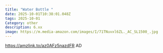 ```yaml
---
title: "Water Bottle "
date: 2025-10-01T10:38:01.048Z
tags: 2025-10-01
Category: other
description: 6.xx
image: https://m.media-amazon.com/images/I/71TNuvxl6ZL._AC_SL1500_.jpg
---
```

https://amzlink.to/az0AFz5nazdFR
AD